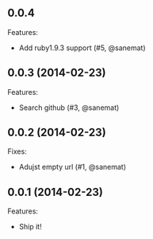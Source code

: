 ## 0.0.4
  Features:
  
  - Add ruby1.9.3 support (#5, @sanemat)

## 0.0.3 (2014-02-23)
  Features:

  - Search github (#3, @sanemat)

## 0.0.2 (2014-02-23)
  Fixes:

  - Adujst empty url (#1, @sanemat)

## 0.0.1 (2014-02-23)
  Features:

  - Ship it!
